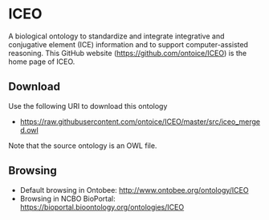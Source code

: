 # ICEO
A biological ontology to standardize and integrate integrative and conjugative element (ICE) information and to support computer-assisted reasoning.
This GitHub website (https://github.com/ontoice/ICEO) is the home page of ICEO.

## Download
Use the following URI to download this ontology

- https://raw.githubusercontent.com/ontoice/ICEO/master/src/iceo_merged.owl

Note that the source ontology is an OWL file.

## Browsing
- Default browsing in Ontobee: http://www.ontobee.org/ontology/ICEO
- Browsing in NCBO BioPortal: https://bioportal.bioontology.org/ontologies/ICEO

